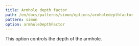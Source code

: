 ```yaml
---
title: Armhole depth factor
path: /en/docs/patterns/simon/options/armholedepthfactor
pattern: simon
option: armholeDepthFactor
---
```


This option controls the depth of the armhole.
